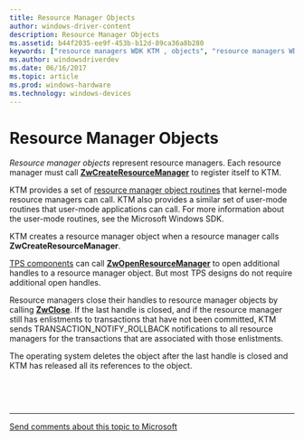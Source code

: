 ```yaml
---
title: Resource Manager Objects
author: windows-driver-content
description: Resource Manager Objects
ms.assetid: b44f2035-ee9f-453b-b12d-89ca36a8b280
keywords: ["resource managers WDK KTM , objects", "resource managers WDK KTM", "resource managers WDK KTM , routines", "Kernel Transaction Manager WDK , resource managers", "KTM WDK , resource managers", "resource manager objects WDK KTM"]
ms.author: windowsdriverdev
ms.date: 06/16/2017
ms.topic: article
ms.prod: windows-hardware
ms.technology: windows-devices
---
```


# Resource Manager Objects


*Resource manager objects* represent resource managers. Each resource manager must call [**ZwCreateResourceManager**](https://msdn.microsoft.com/library/windows/hardware/ff566427) to register itself to KTM.

KTM provides a set of [resource manager object routines](https://msdn.microsoft.com/library/windows/hardware/ff561098) that kernel-mode resource managers can call. KTM also provides a similar set of user-mode routines that user-mode applications can call. For more information about the user-mode routines, see the Microsoft Windows SDK.

KTM creates a resource manager object when a resource manager calls **ZwCreateResourceManager**.

[TPS components](understanding-tps-components.md) can call [**ZwOpenResourceManager**](https://msdn.microsoft.com/library/windows/hardware/ff567026) to open additional handles to a resource manager object. But most TPS designs do not require additional open handles.

Resource managers close their handles to resource manager objects by calling [**ZwClose**](https://msdn.microsoft.com/library/windows/hardware/ff566417). If the last handle is closed, and if the resource manager still has enlistments to transactions that have not been committed, KTM sends TRANSACTION\_NOTIFY\_ROLLBACK notifications to all resource managers for the transactions that are associated with those enlistments.

The operating system deletes the object after the last handle is closed and KTM has released all its references to the object.

 

 


--------------------
[Send comments about this topic to Microsoft](mailto:wsddocfb@microsoft.com?subject=Documentation%20feedback%20%5Bkernel\kernel%5D:%20Resource%20Manager%20Objects%20%20RELEASE:%20%286/14/2017%29&body=%0A%0APRIVACY%20STATEMENT%0A%0AWe%20use%20your%20feedback%20to%20improve%20the%20documentation.%20We%20don't%20use%20your%20email%20address%20for%20any%20other%20purpose,%20and%20we'll%20remove%20your%20email%20address%20from%20our%20system%20after%20the%20issue%20that%20you're%20reporting%20is%20fixed.%20While%20we're%20working%20to%20fix%20this%20issue,%20we%20might%20send%20you%20an%20email%20message%20to%20ask%20for%20more%20info.%20Later,%20we%20might%20also%20send%20you%20an%20email%20message%20to%20let%20you%20know%20that%20we've%20addressed%20your%20feedback.%0A%0AFor%20more%20info%20about%20Microsoft's%20privacy%20policy,%20see%20http://privacy.microsoft.com/default.aspx. "Send comments about this topic to Microsoft")


